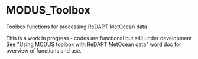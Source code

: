# MODUS_Toolbox
Toolbox functions for processing ReDAPT MetOcean data

This is a work in progress - codes are functional but still under development
See "Using MODUS toolbox with ReDAPT MetOcean data" word doc for overview of functions and use.

